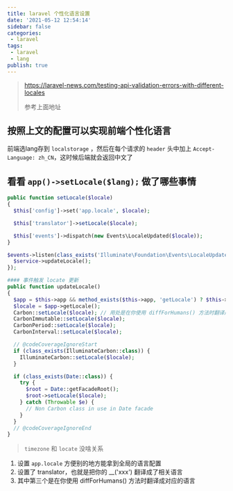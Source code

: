 ```yaml
---
title: laravel 个性化语言设置
date: '2021-05-12 12:54:14'
sidebar: false
categories:
 - laravel
tags:
 - laravel
 - lang
publish: true
---
```



> https://laravel-news.com/testing-api-validation-errors-with-different-locales
>
> 参考上面地址



## 按照上文的配置可以实现前端个性化语言

前端选lang存到 `localstorage` ，然后在每个请求的 `header` 头中加上 `Accept-Language: zh_CN`，这时候后端就会返回中文了



## 看看 `app()->setLocale($lang);` 做了哪些事情

```php
public function setLocale($locale)
{
  $this['config']->set('app.locale', $locale);

  $this['translator']->setLocale($locale);

  $this['events']->dispatch(new Events\LocaleUpdated($locale));
}
```


```php
$events->listen(class_exists('Illuminate\Foundation\Events\LocaleUpdated') ? 'Illuminate\Foundation\Events\LocaleUpdated' : 'locale.changed', function () use ($service) {
  $service->updateLocale();
});

#### 事件触发 locate 更新
public function updateLocale()
{
  $app = $this->app && method_exists($this->app, 'getLocale') ? $this->app : app('translator');
  $locale = $app->getLocale();
  Carbon::setLocale($locale); // 用处是在你使用 diffForHumans() 方法时翻译成对应的语言
  CarbonImmutable::setLocale($locale);
  CarbonPeriod::setLocale($locale);
  CarbonInterval::setLocale($locale);

  // @codeCoverageIgnoreStart
  if (class_exists(IlluminateCarbon::class)) {
    IlluminateCarbon::setLocale($locale);
  }

  if (class_exists(Date::class)) {
    try {
      $root = Date::getFacadeRoot();
      $root->setLocale($locale);
    } catch (Throwable $e) {
      // Non Carbon class in use in Date facade
    }
  }
  // @codeCoverageIgnoreEnd
}
```

> `timezone` 和 `locate` 没啥关系



1. 设置 `app.locale` 方便别的地方能拿到全局的语言配置
2. 设置了 translator，也就是把你的 __('xxx') 翻译成了相关语言
3. 其中第三个是在你使用 diffForHumans() 方法时翻译成对应的语言



